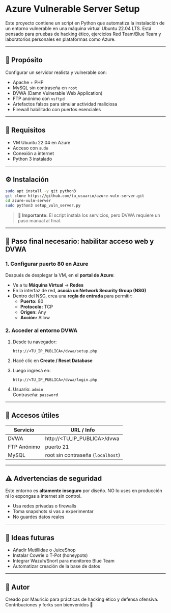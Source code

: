 
# Azure Vulnerable Server Setup

Este proyecto contiene un script en Python que automatiza la instalación de un entorno vulnerable en una máquina virtual Ubuntu 22.04 LTS. Está pensado para pruebas de hacking ético, ejercicios Red Team/Blue Team y laboratorios personales en plataformas como Azure.

---

## 🚩 Propósito

Configurar un servidor realista y vulnerable con:

- Apache + PHP
- MySQL sin contraseña en `root`
- DVWA (Damn Vulnerable Web Application)
- FTP anónimo con `vsftpd`
- Artefactos falsos para simular actividad maliciosa
- Firewall habilitado con puertos esenciales

---

## 🔧 Requisitos

- VM Ubuntu 22.04 en Azure
- Acceso con `sudo`
- Conexión a internet
- Python 3 instalado

---

## ⚙️ Instalación

```bash
sudo apt install -y git python3
git clone https://github.com/tu_usuario/azure-vuln-server.git
cd azure-vuln-server
sudo python3 setup_vuln_server.py
```

> 🛑 **Importante:** El script instala los servicios, pero DVWA requiere un paso manual al final.

---

## 🔐 Paso final necesario: habilitar acceso web y DVWA

### 1. Configurar puerto 80 en Azure

Después de desplegar la VM, en el **portal de Azure**:

- Ve a tu **Máquina Virtual** → **Redes**
- En la interfaz de red, **asocia un Network Security Group (NSG)**
- Dentro del NSG, crea una **regla de entrada** para permitir:
  - **Puerto:** 80
  - **Protocolo:** TCP
  - **Origen:** Any
  - **Acción:** Allow

### 2. Acceder al entorno DVWA

1. Desde tu navegador:  
   ```
   http://<TU_IP_PUBLICA>/dvwa/setup.php
   ```

2. Hacé clic en **Create / Reset Database**

3. Luego ingresá en:  
   ```
   http://<TU_IP_PUBLICA>/dvwa/login.php
   ```

4. Usuario: `admin`  
   Contraseña: `password`

---

## 📌 Accesos útiles

| Servicio      | URL / Info                        |
|---------------|------------------------------------|
| DVWA          | http://<TU_IP_PUBLICA>/dvwa        |
| FTP Anónimo   | puerto 21                          |
| MySQL         | root sin contraseña (`localhost`)  |

---

## ⚠️ Advertencias de seguridad

Este entorno es **altamente inseguro** por diseño. NO lo uses en producción ni lo expongas a internet sin control.

- Usa redes privadas o firewalls
- Toma snapshots si vas a experimentar
- No guardes datos reales

---

## 🚀 Ideas futuras

- Añadir Mutillidae o JuiceShop
- Instalar Cowrie o T-Pot (honeypots)
- Integrar Wazuh/Snort para monitoreo Blue Team
- Automatizar creación de la base de datos

---

## 🧠 Autor

Creado por Mauricio para prácticas de hacking ético y defensa ofensiva.  
Contribuciones y forks son bienvenidos 🤘
